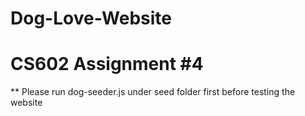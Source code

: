 # Dog-Love-Website
# CS602 Assignment #4
** Please run dog-seeder.js under seed folder first before testing the website
